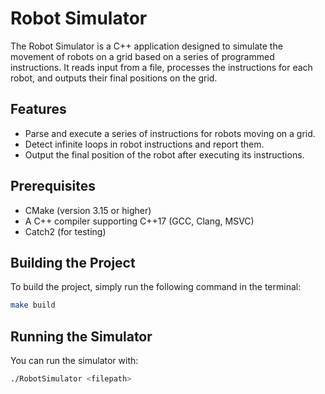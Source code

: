 # Robot Simulator

The Robot Simulator is a C++ application designed to simulate the movement of robots on a grid based on a series of programmed instructions. It reads input from a file, processes the instructions for each robot, and outputs their final positions on the grid.

## Features

- Parse and execute a series of instructions for robots moving on a grid.
- Detect infinite loops in robot instructions and report them.
- Output the final position of the robot after executing its instructions.

## Prerequisites

- CMake (version 3.15 or higher)
- A C++ compiler supporting C++17 (GCC, Clang, MSVC)
- Catch2 (for testing)

## Building the Project

To build the project, simply run the following command in the terminal:

```sh
make build
```

## Running the Simulator

You can run the simulator with:

```sh
./RobotSimulator <filepath>
```
